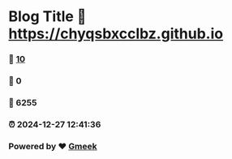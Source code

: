 # Blog Title :link: https://chyqsbxcclbz.github.io 
### :page_facing_up: [10](https://chyqsbxcclbz.github.io/tag.html) 
### :speech_balloon: 0 
### :hibiscus: 6255 
### :alarm_clock: 2024-12-27 12:41:36 
### Powered by :heart: [Gmeek](https://github.com/Meekdai/Gmeek)
